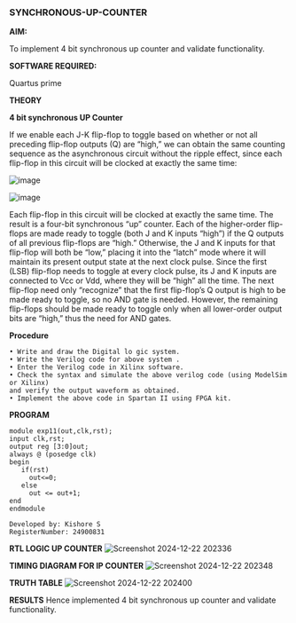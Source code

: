 ### SYNCHRONOUS-UP-COUNTER

**AIM:**

To implement 4 bit synchronous up counter and validate functionality.

**SOFTWARE REQUIRED:**

Quartus prime

**THEORY**

**4 bit synchronous UP Counter**

If we enable each J-K flip-flop to toggle based on whether or not all preceding flip-flop outputs (Q) are “high,” we can obtain the same counting sequence as the asynchronous circuit without the ripple effect, since each flip-flop in this circuit will be clocked at exactly the same time:

![image](https://github.com/naavaneetha/SYNCHRONOUS-UP-COUNTER/assets/154305477/d5db3fa0-e413-404c-b80e-b2f39d82e7e8)


![image](https://github.com/naavaneetha/SYNCHRONOUS-UP-COUNTER/assets/154305477/52cb61eb-d04b-442d-810c-31185a68410b)

Each flip-flop in this circuit will be clocked at exactly the same time.
The result is a four-bit synchronous “up” counter. Each of the higher-order flip-flops are made ready to toggle (both J and K inputs “high”) if the Q outputs of all previous flip-flops are “high.”
Otherwise, the J and K inputs for that flip-flop will both be “low,” placing it into the “latch” mode where it will maintain its present output state at the next clock pulse.
Since the first (LSB) flip-flop needs to toggle at every clock pulse, its J and K inputs are connected to Vcc or Vdd, where they will be “high” all the time.
The next flip-flop need only “recognize” that the first flip-flop’s Q output is high to be made ready to toggle, so no AND gate is needed.
However, the remaining flip-flops should be made ready to toggle only when all lower-order output bits are “high,” thus the need for AND gates.

**Procedure**
~~~~~
• Write and draw the Digital lo gic system.  
• Write the Verilog code for above system .  
• Enter the Verilog code in Xilinx software.  
• Check the syntax and simulate the above verilog code (using ModelSim or Xilinx) 
and verify the output waveform as obtained.  
• Implement the above code in Spartan II using FPGA kit.
~~~~~



**PROGRAM**
~~~~~
module exp11(out,clk,rst);
input clk,rst;
output reg [3:0]out;
always @ (posedge clk)
begin
   if(rst)
     out<=0;
   else 
     out <= out+1;
end
endmodule
~~~~~


~~~~
Developed by: Kishore S
RegisterNumber: 24900831
~~~~~

**RTL LOGIC UP COUNTER**
![Screenshot 2024-12-22 202336](https://github.com/user-attachments/assets/de2b513e-1cb5-4d4c-bcef-e39014ac6f86)


**TIMING DIAGRAM FOR IP COUNTER**
![Screenshot 2024-12-22 202348](https://github.com/user-attachments/assets/89900b7e-51eb-41cb-a6bb-70d373e691de)


**TRUTH TABLE**
![Screenshot 2024-12-22 202400](https://github.com/user-attachments/assets/b63cd194-db66-4f37-aa95-c237871a2a6e)


**RESULTS**
Hence implemented 4 bit synchronous up counter and validate functionality.
